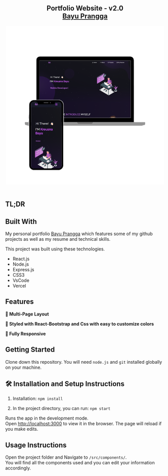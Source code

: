 <h2 align="center">
  Portfolio Website - v2.0<br/>
  <a href="https://kreusnabayu.vercel.app/" target="_blank">Bayu Prangga</a>
</h2>
<div align="center">
  <img alt="Demo" src="./Images/readme-img1.png" />
</div>

<br/>





## TL;DR


## Built With

My personal portfolio <a href="https://kreusnabayu.vercel.app/" target="_blank">Bayu Prangga</a> which features some of my github projects as well as my resume and technical skills.<br/>

This project was built using these technologies.

- React.js
- Node.js
- Express.js
- CSS3
- VsCode
- Vercel

## Features

**📖 Multi-Page Layout**

**🎨 Styled with React-Bootstrap and Css with easy to customize colors**

**📱 Fully Responsive**

## Getting Started

Clone down this repository. You will need `node.js` and `git` installed globally on your machine.

## 🛠 Installation and Setup Instructions

1. Installation: `npm install`

2. In the project directory, you can run: `npm start`

Runs the app in the development mode.\
Open [http://localhost:3000](http://localhost:3000) to view it in the browser.
The page will reload if you make edits.

## Usage Instructions

Open the project folder and Navigate to `/src/components/`. <br/>
You will find all the components used and you can edit your information accordingly.


